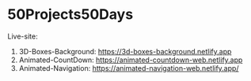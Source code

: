 # 50Projects50Days
Live-site: <br>
1. 3D-Boxes-Background: https://3d-boxes-background.netlify.app <br>
2. Animated-CountDown: https://animated-countdown-web.netlify.app <br>
3. Animated-Navigation: https://animated-navigation-web.netlify.app/ <br>

